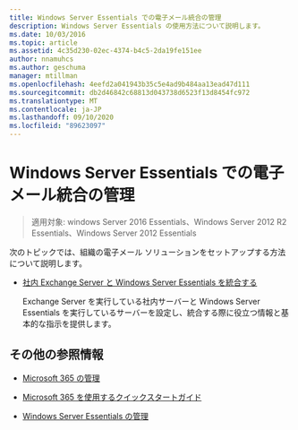 ```yaml
---
title: Windows Server Essentials での電子メール統合の管理
description: Windows Server Essentials の使用方法について説明します。
ms.date: 10/03/2016
ms.topic: article
ms.assetid: 4c35d230-02ec-4374-b4c5-2da19fe151ee
author: nnamuhcs
ms.author: geschuma
manager: mtillman
ms.openlocfilehash: 4eefd2a041943b35c5e4ad9b484aa13ead47d111
ms.sourcegitcommit: db2d46842c68813d043738d6523f13d8454fc972
ms.translationtype: MT
ms.contentlocale: ja-JP
ms.lasthandoff: 09/10/2020
ms.locfileid: "89623097"
---
```

# <a name="manage-email-service-integration-in-windows-server-essentials"></a>Windows Server Essentials での電子メール統合の管理

>適用対象: windows Server 2016 Essentials、Windows Server 2012 R2 Essentials、Windows Server 2012 Essentials

次のトピックでは、組織の電子メール ソリューションをセットアップする方法について説明します。

-   [社内 Exchange Server と Windows Server Essentials を統合する](Integrate-an-On-Premises-Exchange-Server-with-Windows-Server-Essentials.md)

     Exchange Server を実行している社内サーバーと Windows Server Essentials を実行しているサーバーを設定し、統合する際に役立つ情報と基本的な指示を提供します。

## <a name="additional-references"></a>その他の参照情報

-   [Microsoft 365 の管理](Manage-Office-365-in-Windows-Server-Essentials.md)

-   [Microsoft 365 を使用するクイックスタートガイド](../use/Quick-Start-Guide-to-Using-Microsoft-Office-365-with-Windows-Server-Essentials.md)

-   [Windows Server Essentials の管理](Manage-Windows-Server-Essentials.md)